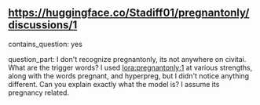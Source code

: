 ## https://huggingface.co/Stadiff01/pregnantonly/discussions/1

contains_question: yes

question_part: I don't recognize pregnantonly, its not anywhere on civitai. What are the trigger words? I used  <lora:pregnantonly:1> at various strengths, along with the words pregnant, and hyperpreg, but I didn't notice anything different. Can you explain exactly what the model is? I assume its pregnancy related.